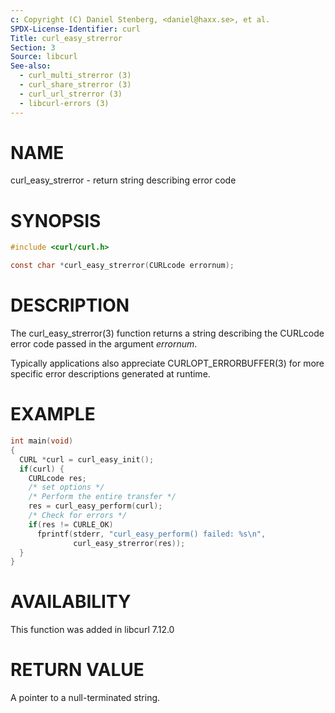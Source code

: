 ```yaml
---
c: Copyright (C) Daniel Stenberg, <daniel@haxx.se>, et al.
SPDX-License-Identifier: curl
Title: curl_easy_strerror
Section: 3
Source: libcurl
See-also:
  - curl_multi_strerror (3)
  - curl_share_strerror (3)
  - curl_url_strerror (3)
  - libcurl-errors (3)
---
```


# NAME

curl_easy_strerror - return string describing error code

# SYNOPSIS

~~~c
#include <curl/curl.h>

const char *curl_easy_strerror(CURLcode errornum);
~~~

# DESCRIPTION

The curl_easy_strerror(3) function returns a string describing the
CURLcode error code passed in the argument *errornum*.

Typically applications also appreciate CURLOPT_ERRORBUFFER(3) for more
specific error descriptions generated at runtime.

# EXAMPLE

~~~c
int main(void)
{
  CURL *curl = curl_easy_init();
  if(curl) {
    CURLcode res;
    /* set options */
    /* Perform the entire transfer */
    res = curl_easy_perform(curl);
    /* Check for errors */
    if(res != CURLE_OK)
      fprintf(stderr, "curl_easy_perform() failed: %s\n",
              curl_easy_strerror(res));
  }
}
~~~

# AVAILABILITY

This function was added in libcurl 7.12.0

# RETURN VALUE

A pointer to a null-terminated string.
